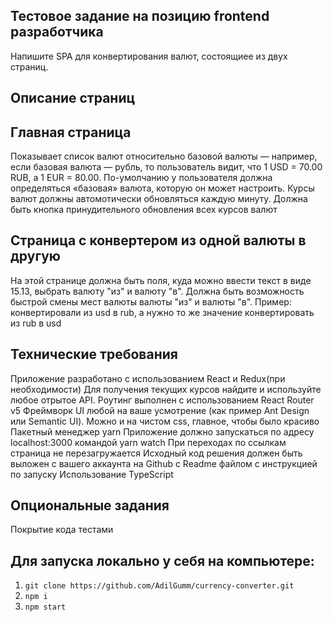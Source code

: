 ## Тестовое задание на позицию frontend разработчика
Напишите SPA для конвертирования валют, состоящиее из двух страниц.

## Описание страниц

## Главная страница
Показывает список валют относительно базовой валюты — например, если базовая валюта — рубль, то пользователь видит, что 1 USD = 70.00 RUB, а 1 EUR = 80.00.
По-умолчанию у пользователя должна определяться «базовая» валюта, которую он может настроить.
Курсы валют должны автомотически обновляться каждую минуту.
Должна быть кнопка принудительного обновления всех курсов валют

## Страница с конвертером из одной валюты в другую
На этой странице должна быть поля, куда можно ввести текст в виде 15.13, выбрать валюту "из" и валюту "в".
Должна быть возможность быстрой смены мест валюты валюты "из" и валюты "в". Пример: конвертировали из usd в rub, а нужно то же значение конвертировать из rub в usd

## Технические требования
Приложение разработано с использованием React и Redux(при необходимости)
Для получения текущих курсов найдите и используйте любое отрытое API.
Роутинг выполнен с использованием React Router v5
Фреймворк UI любой на ваше усмотрение (как пример Ant Design или Semantic UI).
Можно и на чистом css, главное, чтобы было красиво
Пакетный менеджер yarn
Приложение должно запускаться по адресу localhost:3000 командой yarn watch
При переходах по ссылкам страница не перезагружается
Исходный код решения должен быть выложен с вашего аккаунта на Github с Readme файлом с инструкцией по запуску
Использование TypeScript
## Опциональные задания
Покрытие кода тестами

## Для запуска локально у себя на компьютере: 

1. `git clone https://github.com/AdilGumm/currency-converter.git`
2. `npm i`
3. `npm start`


